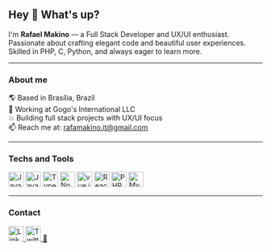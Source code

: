 ## Hey 👋 What's up?

I'm **Rafael Makino** — a Full Stack Developer and UX/UI enthusiast. Passionate about crafting elegant code and beautiful user experiences. Skilled in PHP, C, Python, and always eager to learn more.

---

### About me

🌎 Based in Brasília, Brazil  
💼 Working at Gogo's International LLC  
💥 Building full stack projects with UX/UI focus  
📫 Reach me at: [rafamakino.it@gmail.com](mailto:rafamakino.it@gmail.com)

---

### Techs and Tools

<p>
  <img src="https://cdn.jsdelivr.net/gh/devicons/devicon/icons/java/java-original.svg" height="30" alt="Java"/>
  <img src="https://cdn.jsdelivr.net/gh/devicons/devicon/icons/javascript/javascript-original.svg" height="30" alt="JavaScript"/>
  <img src="https://cdn.jsdelivr.net/gh/devicons/devicon/icons/typescript/typescript-original.svg" height="30" alt="TypeScript"/>
  <img src="https://cdn.jsdelivr.net/gh/devicons/devicon/icons/nodejs/nodejs-original.svg" height="30" alt="Node.js"/> 
  <img src="https://cdn.jsdelivr.net/gh/devicons/devicon/icons/nodejs/vuejs-original.svg" height="30" alt="vue.js"/>
  <img src="https://cdn.jsdelivr.net/gh/devicons/devicon/icons/react/react-original.svg" height="30" alt="React"/>
  <img src="https://cdn.jsdelivr.net/gh/devicons/devicon/icons/php/php-original.svg" height="30" alt="PHP"/>
  <img src="https://cdn.jsdelivr.net/gh/devicons/devicon/icons/mysql/mysql-original.svg" height="30" alt="MySQL"/>
</p>

---

### Contact

<p>
  <a href="https://www.linkedin.com/in/your-linkedin" target="_blank">
    <img src="https://cdn.jsdelivr.net/gh/devicons/devicon/icons/linkedin/linkedin-original.svg" height="30" alt="LinkedIn"/>
  </a>
  <a href="[https://twitter.com/your-twitter](https://x.com/MakinoRafael)" target="_blank">
    <img src="https://cdn.jsdelivr.net/gh/simple-icons/simple-icons/icons/twitter.svg" height="30" alt="Twitter"/>
  </a>
  <a href="mailto:rafamakino.it@gmail.com" target="_blank">
    📧
  </a>
</p>

